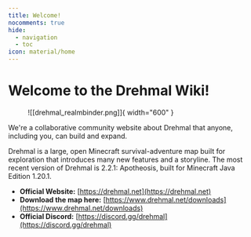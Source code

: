 ```yaml
---
title: Welcome!
nocomments: true
hide:
  - navigation
  - toc
icon: material/home
---
```


# Welcome to the Drehmal Wiki!

<figure markdown>
  ![[drehmal_realmbinder.png]]{ width="600" }
</figure>


We're a collaborative community website about Drehmal that anyone, including you, can build and expand.

Drehmal is a large, open Minecraft survival-adventure map built for exploration that introduces many new features and a storyline. The most recent version of Drehmal is 2.2.1: Apotheosis, built for Minecraft Java Edition 1.20.1.

* **Official Website:** [https://drehmal.net](https://drehmal.net)
* **Download the map here:** [https://www.drehmal.net/downloads](https://www.drehmal.net/downloads)
* **Official Discord:** [https://discord.gg/drehmal](https://discord.gg/drehmal)

<!-- ## Important Articles
Check out these articles to find your way around Drehmal and this wiki!

todo: re-add once you know what to put here -->
